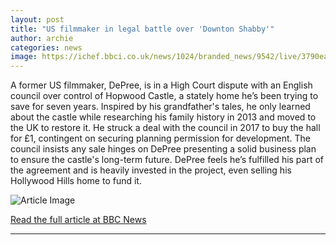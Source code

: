 ```yaml
---
layout: post
title: "US filmmaker in legal battle over 'Downton Shabby'"
author: archie
categories: news
image: https://ichef.bbci.co.uk/news/1024/branded_news/9542/live/3790eae0-84fa-11f0-b391-6936825093bd.jpg
---
```

A former US filmmaker, DePree, is in a High Court dispute with an English council over control of Hopwood Castle, a stately home he’s been trying to save for seven years. Inspired by his grandfather's tales, he only learned about the castle while researching his family history in 2013 and moved to the UK to restore it. He struck a deal with the council in 2017 to buy the hall for £1, contingent on securing planning permission for development. The council insists any sale hinges on DePree presenting a solid business plan to ensure the castle's long-term future. DePree feels he’s fulfilled his part of the agreement and is heavily invested in the project, even selling his Hollywood Hills home to fund it.

![Article Image](https://ichef.bbci.co.uk/news/1024/branded_news/9542/live/3790eae0-84fa-11f0-b391-6936825093bd.jpg)

[Read the full article at BBC News](https://www.bbc.com/news/articles/cr4ey262365o?at_medium=RSS&at_campaign=rss)

---
